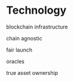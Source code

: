 # Technology

blockchain infrastructure

chain agnostic

fair launch

oracles

true asset ownership

